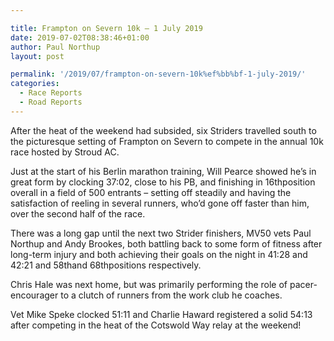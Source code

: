 ```yaml
---

title: Frampton on Severn 10k﻿ – 1 July 2019
date: 2019-07-02T08:38:46+01:00
author: Paul Northup
layout: post

permalink: '/2019/07/frampton-on-severn-10k%ef%bb%bf-1-july-2019/'
categories:
  - Race Reports
  - Road Reports
---
```

After the heat of the weekend had subsided, six Striders travelled south to the picturesque setting of Frampton on Severn to compete in the annual 10k race hosted by Stroud AC.

Just at the start of his Berlin marathon training, Will Pearce showed he’s in great form by clocking 37:02, close to his PB, and finishing in 16thposition overall in a field of 500 entrants – setting off steadily and having the satisfaction of reeling in several runners, who’d gone off faster than him, over the second half of the race.

There was a long gap until the next two Strider finishers, MV50 vets Paul Northup and Andy Brookes, both battling back to some form of fitness after long-term injury and both achieving their goals on the night in 41:28 and 42:21 and 58thand 68thpositions respectively.

Chris Hale was next home, but was primarily performing the role of pacer-encourager to a clutch of runners from the work club he coaches.

Vet Mike Speke clocked 51:11 and Charlie Haward registered a solid 54:13 after competing in the heat of the Cotswold Way relay at the weekend!